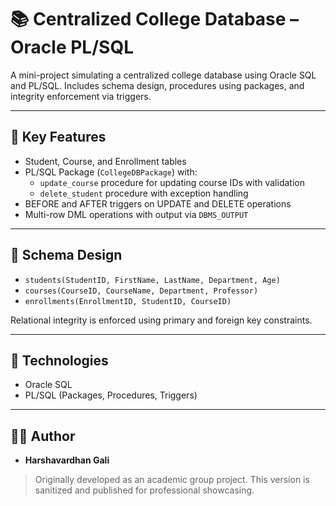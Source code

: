 # 📚 Centralized College Database – Oracle PL/SQL

A mini-project simulating a centralized college database using Oracle SQL and PL/SQL. Includes schema design, procedures using packages, and integrity enforcement via triggers.

---

## 🔧 Key Features

- Student, Course, and Enrollment tables
- PL/SQL Package (`CollegeDBPackage`) with:
  - `update_course` procedure for updating course IDs with validation
  - `delete_student` procedure with exception handling
- BEFORE and AFTER triggers on UPDATE and DELETE operations
- Multi-row DML operations with output via `DBMS_OUTPUT`

---

## 🧩 Schema Design

- `students(StudentID, FirstName, LastName, Department, Age)`
- `courses(CourseID, CourseName, Department, Professor)`
- `enrollments(EnrollmentID, StudentID, CourseID)`

Relational integrity is enforced using primary and foreign key constraints.

---

## 🧱 Technologies

- Oracle SQL
- PL/SQL (Packages, Procedures, Triggers)

---

## 👨‍💻 Author

- **Harshavardhan Gali**

> Originally developed as an academic group project. This version is sanitized and published for professional showcasing.